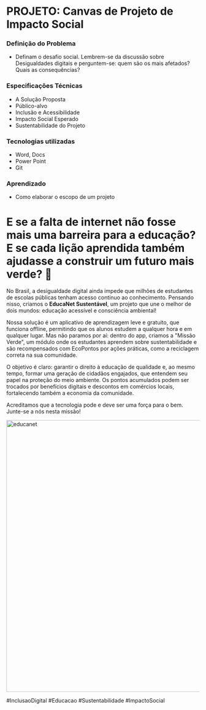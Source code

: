 # PROJETO: Canvas de Projeto de Impacto Social 
### Definição do Problema
* Definam o desafio social. Lembrem-se da discussão sobre Desigualdades digitais e perguntem-se: quem são os mais afetados? Quais as consequências?

### Especificações Técnicas
* A Solução Proposta
* Público-alvo
* Inclusão e Acessibilidade
* Impacto Social Esperado
* Sustentabilidade do Projeto

### Tecnologias utilizadas
* Word, Docs
* Power Point
* Git

### Aprendizado
* Como elaborar o escopo de um projeto

# E se a falta de internet não fosse mais uma barreira para a educação? E se cada lição aprendida também ajudasse a construir um futuro mais verde? 🌱

No Brasil, a desigualdade digital ainda impede que milhões de estudantes de escolas públicas tenham acesso contínuo ao conhecimento. Pensando nisso, criamos o **EducaNet Sustentável**, um projeto que une o melhor de dois mundos: educação acessível e consciência ambiental!

Nossa solução é um aplicativo de aprendizagem leve e gratuito, que funciona offline, permitindo que os alunos estudem a qualquer hora e em qualquer lugar. Mas não paramos por aí: dentro do app, criamos a "Missão Verde", um módulo onde os estudantes aprendem sobre sustentabilidade e são recompensados com EcoPontos por ações práticas, como a reciclagem correta na sua comunidade.

O objetivo é claro: garantir o direito à educação de qualidade e, ao mesmo tempo, formar uma geração de cidadãos engajados, que entendem seu papel na proteção do meio ambiente. Os pontos acumulados podem ser trocados por benefícios digitais e descontos em comércios locais, fortalecendo também a economia da comunidade.

Acreditamos que a tecnologia pode e deve ser uma força para o bem. Junte-se a nós nesta missão!


<img width="1160" height="708" alt="educanet" src="https://github.com/user-attachments/assets/ed604736-af0e-42b4-b654-904e8cb6591f" />

#InclusaoDigital #Educacao #Sustentabilidade #ImpactoSocial
